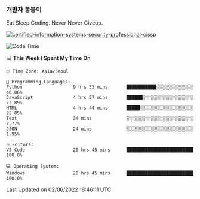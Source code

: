 ### 개발자 통붕이
Eat Sleep Coding.
Never Never Giveup.

[![certified-information-systems-security-professional-cissp](https://user-images.githubusercontent.com/44606727/157613689-acd84ec6-5f8f-4e79-89d9-a8d51f033634.png)](https://www.credly.com/badges/f394a010-85a0-450b-9136-8043af01d71c/public_url)

<!--START_SECTION:waka-->
![Code Time](http://img.shields.io/badge/Code%20Time-0%20secs-blue)

📊 **This Week I Spent My Time On** 

```text
⌚︎ Time Zone: Asia/Seoul

💬 Programming Languages: 
Python                   9 hrs 33 mins       ███████████░░░░░░░░░░░░░░   46.06% 
JavaScript               4 hrs 57 mins       ██████░░░░░░░░░░░░░░░░░░░   23.89% 
HTML                     4 hrs 44 mins       █████░░░░░░░░░░░░░░░░░░░░   22.85% 
Text                     34 mins             ░░░░░░░░░░░░░░░░░░░░░░░░░   2.77% 
JSON                     24 mins             ░░░░░░░░░░░░░░░░░░░░░░░░░   1.95%

🔥 Editors: 
VS Code                  20 hrs 45 mins      █████████████████████████   100.0%

💻 Operating System: 
Windows                  20 hrs 45 mins      █████████████████████████   100.0%

```


 Last Updated on 02/06/2022 18:46:11 UTC
<!--END_SECTION:waka-->
